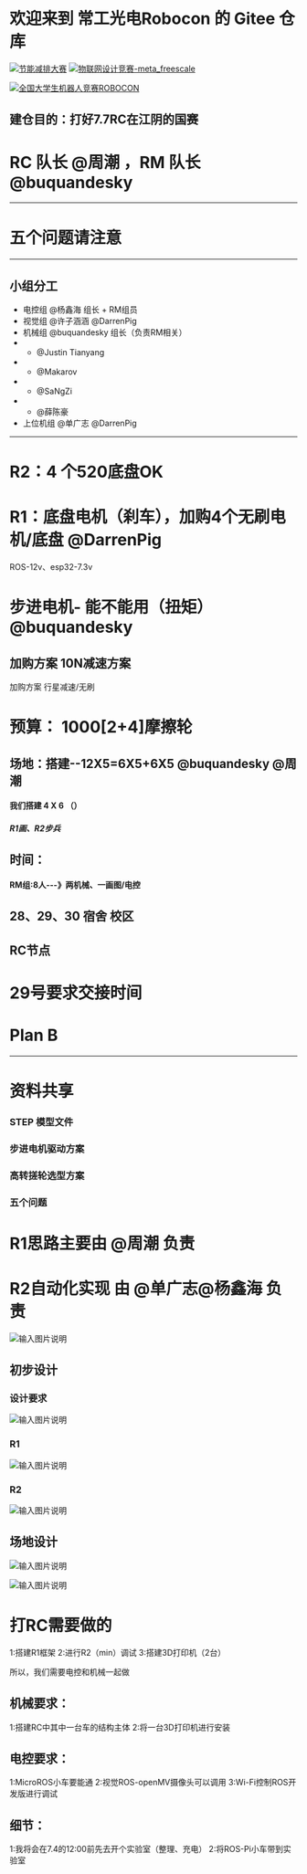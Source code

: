 # 欢迎来到 常工光电Robocon 的 Gitee 仓库

[![节能减排大赛](https://img.shields.io/badge/节能减排大赛-仓库-blue)](https://gitee.com/darrenpig/new_energy_coder_club/tree/master/%E8%8A%82%E8%83%BD%E5%87%8F%E6%8E%92%E5%A4%A7%E8%B5%9B%EF%BC%88Nearlink%E5%B0%8F%E8%BD%A6%E8%AE%A1%E5%88%92%EF%BC%89)         [![物联网设计竞赛-meta_freescale](https://img.shields.io/badge/物联网设计竞赛-仓库-brightgreen)](https://gitee.com/darrenpig/new_energy_coder_club/tree/master/2024%E7%89%A9%E8%81%94%E7%BD%91%E8%AE%BE%E8%AE%A1%E7%AB%9E%E8%B5%9B%EF%BC%88Huawei%E6%95%B0%E9%80%9A%EF%BC%89)

[![全国大学生机器人竞赛ROBOCON](https://img.shields.io/badge/ROBOCON竞赛-全国大学生机器人竞赛-green)](https://gitee.com/darrenpig/new_energy_coder_club/tree/master/2024%E5%85%A8%E5%9B%BD%E6%9C%BA%E5%99%A8%E4%BA%BA%E7%AB%9E%E8%B5%9B_ROBOCON)
## 建仓目的：打好7.7RC在江阴的国赛
# RC 队长 @周潮 ，RM 队长 @buquandesky 
---
# 五个问题请注意
---

## 小组分工
- 电控组  @杨鑫海 组长 + RM组员
- 视觉组  @许子涵涵  @DarrenPig 
- 机械组  @buquandesky 组长（负责RM相关）
- -  @Justin Tianyang 
- -  @Makarov 
- -  @SaNgZi 
- -  @薛陈豪 
- 上位机组  @单广志  @DarrenPig 

---
# R2：4 个520底盘OK

# R1：底盘电机（刹车），加购4个无刷电机/底盘 @DarrenPig 

ROS-12v、esp32-7.3v

# 步进电机- 能不能用（扭矩） @buquandesky 

## 加购方案 10N减速方案

加购方案 行星减速/无刷

# 预算： 1000[2+4]摩擦轮

## 场地：搭建--12X5=6X5+6X5 @buquandesky  @周潮 

#### 我们搭建 4 X 6 （）

##### R1画、R2步兵

## 时间：

#### RM组:8人---》两机械、一画图/电控

## 28、29、30 宿舍 校区

## RC节点

# 29号要求交接时间



# Plan B




---
# 资料共享
### STEP 模型文件
### 步进电机驱动方案
### 高转搓轮选型方案
### 五个问题
# R1思路主要由 @周潮 负责

# R2自动化实现 由 @单广志\@杨鑫海 负责

![输入图片说明](image/R1%E3%80%81R2%20%E5%88%86%E5%B7%A5.png)


## 初步设计

### 设计要求
![输入图片说明](image/%E8%AE%BE%E8%AE%A1%E8%A6%81%E6%B1%82.png)




### R1
![输入图片说明](../Image/R%201.png)
### R2
![输入图片说明](../Image/R2%201.png)
## 场地设计
![输入图片说明](../Image/%E5%9C%BA%E5%9C%B0%E8%AE%BE%E8%AE%A1.png)

![输入图片说明](image/1336e4c055c90321cff842d5416707bc.png)

# 打RC需要做的
1:搭建R1框架
2:进行R2（min）调试
3:搭建3D打印机（2台）

所以，我们需要电控和机械一起做

## 机械要求：
1:搭建RC中其中一台车的结构主体
2:将一台3D打印机进行安装

## 电控要求：
1:MicroROS小车要能通
2:视觉ROS-openMV摄像头可以调用
3:Wi-Fi控制ROS开发版进行调试

## 细节：
1:我将会在7.4的12:00前先去开个实验室（整理、充电）
2:将ROS-Pi小车带到实验室
